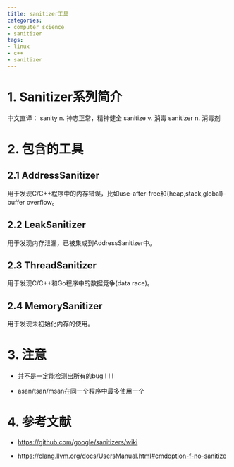 ```yaml
---
title: sanitizer工具
categories:
- computer_science
- sanitizer
tags:
- linux
- c++
- sanitizer
---
```


# 1. Sanitizer系列简介

中文直译：
sanity n. 神志正常，精神健全
sanitize v. 消毒
sanitizer n. 消毒剂

# 2. 包含的工具

## 2.1 AddressSanitizer

用于发现C/C++程序中的内存错误，比如use-after-free和{heap,stack,global}-buffer overflow。

## 2.2 LeakSanitizer

用于发现内存泄漏，已被集成到AddressSanitizer中。

## 2.3 ThreadSanitizer

用于发现C/C++和Go程序中的数据竞争(data race)。

## 2.4 MemorySanitizer

用于发现未初始化内存的使用。

# 3. 注意

- 并不是一定能检测出所有的bug ! ! !

- asan/tsan/msan在同一个程序中最多使用一个

# 4. 参考文献

- https://github.com/google/sanitizers/wiki

- https://clang.llvm.org/docs/UsersManual.html#cmdoption-f-no-sanitize
